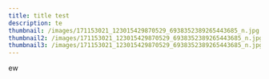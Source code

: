 ```yaml
---
title: title test
description: te
thumbnail: /images/171153021_123015429870529_6938352389265443685_n.jpg
thumbnail2: /images/171153021_123015429870529_6938352389265443685_n.jpg
thumbnail3: /images/171153021_123015429870529_6938352389265443685_n.jpg
---
```

ew
